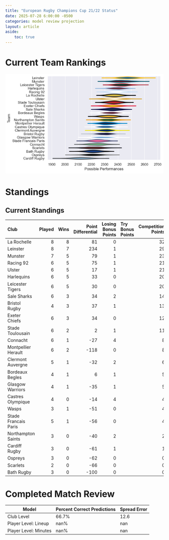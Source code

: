 ```yaml
---  
title: "European Rugby Champions Cup 21/22 Status"  
date: 2025-07-28 6:00:00 -0500  
categories: model review projection  
layout: article  
aside:  
    toc: true  
---
```

# Current Team Rankings


![Club Rankings](plots/rankings_European_Rugby_Champions_Cup_2122.png)
# Standings

## Current Standings


| Club                 |   Played |   Wins |   Point Differential |   Losing Bonus Points | Try Bonus Points   |   Competition Points |
|:---------------------|---------:|-------:|---------------------:|----------------------:|:-------------------|---------------------:|
| La Rochelle          |        8 |      8 |                   81 |                     0 |                    |                   32 |
| Leinster             |        8 |      7 |                  234 |                     1 |                    |                   29 |
| Munster              |        7 |      5 |                   79 |                     1 |                    |                   23 |
| Racing 92            |        6 |      5 |                   75 |                     1 |                    |                   21 |
| Ulster               |        6 |      5 |                   17 |                     1 |                    |                   21 |
| Harlequins           |        6 |      5 |                   33 |                     0 |                    |                   20 |
| Leicester Tigers     |        6 |      5 |                   30 |                     0 |                    |                   20 |
| Sale Sharks          |        6 |      3 |                   34 |                     2 |                    |                   14 |
| Bristol Rugby        |        4 |      3 |                   37 |                     1 |                    |                   13 |
| Exeter Chiefs        |        6 |      3 |                   34 |                     0 |                    |                   12 |
| Stade Toulousain     |        6 |      2 |                    2 |                     1 |                    |                   11 |
| Connacht             |        6 |      1 |                  -27 |                     4 |                    |                    8 |
| Montpellier Herault  |        6 |      2 |                 -118 |                     0 |                    |                    8 |
| Clermont Auvergne    |        5 |      1 |                  -32 |                     2 |                    |                    6 |
| Bordeaux Begles      |        4 |      1 |                    6 |                     1 |                    |                    5 |
| Glasgow Warriors     |        4 |      1 |                  -35 |                     1 |                    |                    5 |
| Castres Olympique    |        4 |      0 |                  -14 |                     4 |                    |                    4 |
| Wasps                |        3 |      1 |                  -51 |                     0 |                    |                    4 |
| Stade Francais Paris |        5 |      1 |                  -56 |                     0 |                    |                    4 |
| Northampton Saints   |        3 |      0 |                  -40 |                     2 |                    |                    2 |
| Cardiff Rugby        |        3 |      0 |                  -61 |                     1 |                    |                    1 |
| Ospreys              |        3 |      0 |                  -62 |                     0 |                    |                    0 |
| Scarlets             |        2 |      0 |                  -66 |                     0 |                    |                    0 |
| Bath Rugby           |        3 |      0 |                 -100 |                     0 |                    |                    0 |



# Completed Match Review


| Model | Percent Correct Predictions | Spread Error |
| ------ | ------ | ------ |
| Club Level | 66.7% | 12.6 |
| Player Level: Lineup | nan% | nan |
| Player Level: Minutes | nan% | nan |

